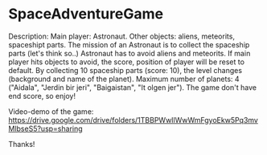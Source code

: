 # SpaceAdventureGame

Description:
Main player: Astronaut. 
Other objects: aliens, meteorits, spaceshipt parts.
The mission of an Astronaut is to collect the spaceship parts (let's think so..)
Astronaut has to avoid aliens and meteorits.
If main player hits objects to avoid, the score, position of player will be reset to default.
By collecting 10 spaceship parts (score: 10), the level changes (background and name of the planet).
Maximum number of planets: 4 ("Aidala", "Jerdin bir jeri", "Baigaistan", "It olgen jer").
The game don't have end score, so enjoy!

Video-demo of the game: https://drive.google.com/drive/folders/1TBBPWwIlWwWmFgyoEkw5Pq3mvMlbseS5?usp=sharing

Thanks!
